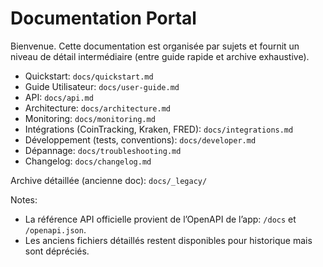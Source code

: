 # Documentation Portal

Bienvenue. Cette documentation est organisée par sujets et fournit un niveau de détail intermédiaire (entre guide rapide et archive exhaustive).

- Quickstart: `docs/quickstart.md`
- Guide Utilisateur: `docs/user-guide.md`
- API: `docs/api.md`
- Architecture: `docs/architecture.md`
- Monitoring: `docs/monitoring.md`
- Intégrations (CoinTracking, Kraken, FRED): `docs/integrations.md`
- Développement (tests, conventions): `docs/developer.md`
- Dépannage: `docs/troubleshooting.md`
 - Changelog: `docs/changelog.md`

Archive détaillée (ancienne doc): `docs/_legacy/`

Notes:
- La référence API officielle provient de l’OpenAPI de l’app: `/docs` et `/openapi.json`.
- Les anciens fichiers détaillés restent disponibles pour historique mais sont dépréciés.
